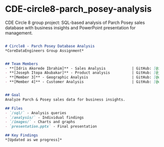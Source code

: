 # CDE-circle8-parch_posey-analysis
CDE Circle 8 group project: SQL-based analysis of Parch Posey sales database with business insights and PowerPoint presentation for management.

```markdown

# Circle8 - Parch Posey Database Analysis
*CoreDataEngineers Group Assignment*


## Team Members
- **[Idris Akorede Ibrahim]** - Sales Analysis            | GitHub: [@idrisakorede]
- **[Joseph Itopa Abubakar]** - Product analysis          | GitHub: [@josephitopa]
- **[Member 3]** - Geographic Analysis                    | GitHub: [@username]
- **[Member 4]** - Customer Analysis                      | GitHub: [@username]


## Goal
Analyze Parch & Posey sales data for business insights.

## Files
- `/sql/` - Analysis queries
- `/analysis/` - Individual findings
- `/images/` - Charts and graphs
- `presentation.pptx` - Final presentation

## Key Findings
*[Updated as we progress]*

```